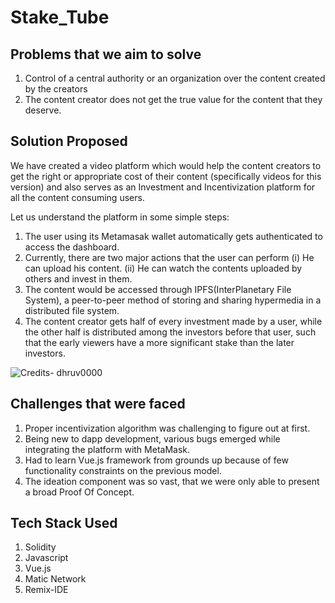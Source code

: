 # Stake_Tube

## Problems that we aim to solve
1. Control of a central authority or an organization over the content created by the creators
2. The content creator does not get the true value for the content that they deserve.

## Solution Proposed
We have created a video platform which would help the content creators to get the right or appropriate cost of their content (specifically videos for this version) and also serves as an Investment and Incentivization platform for all the content consuming users.

Let us understand the platform in some simple steps:

1. The user using its Metamasak wallet automatically gets authenticated to access the dashboard.
2. Currently, there are two major actions that the user can perform
 (i) He can upload his content. 
 (ii) He can watch the contents uploaded by others and invest in them.
3. The content would be accessed through IPFS(InterPlanetary File System), a peer-to-peer method of storing and sharing hypermedia in a distributed file system.
4. The content creator gets half of every investment made by a user, while the other half is distributed among the investors before that user, such that the early viewers have a more significant stake than the later investors.

![Credits- dhruv0000](https://github.com/its-mayank/Stake-Tube/blob/master/Artboard%201.png)


## Challenges that were faced
1. Proper incentivization algorithm was challenging to figure out at first.
2. Being new to dapp development, various bugs emerged while integrating the platform with MetaMask.
3. Had to learn Vue.js framework from grounds up because of few functionality constraints on the previous model.
4. The ideation component was so vast, that we were only able to present a broad Proof Of Concept.

## Tech Stack Used 
1. Solidity 
2. Javascript 
3. Vue.js
4. Matic Network
5. Remix-IDE
